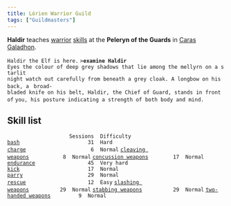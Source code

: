```yaml
---
title: Lórien Warrior Guild
tags: ["Guildmasters"]
---
```

**Haldir** teaches [warrior](warrior "wikilink")
[skills](skill "wikilink") at the **Peleryn of the Guards** in [Caras
Galadhon](Caras_Galadhon "wikilink").

`Haldir the Elf is here.`
`>`**`examine Haldir`**
`Eyes the colour of deep grey shadows that lie among the mellyrn on a starlit `
`night watch out carefully from beneath a grey cloak. A longbow on his back, a `
`broad-bladed knife on his belt, Haldir, the Chief of Guard, stands in front of`
`you, his posture indicating a strength of both body and mind.`

## Skill list

`                    Sessions  Difficulty`
[`bash`](bash "wikilink")`                      31  Hard`
[`charge`](charge "wikilink")`                     6  Normal`
[`cleaving weapons`](cleaving_weapons "wikilink")`           8  Normal`
[`concussion weapons`](concussion_weapons "wikilink")`        17  Normal`
[`endurance`](endurance "wikilink")`                 45  Very hard`
[`kick`](kick "wikilink")`                      17  Normal`
[`parry`](parry "wikilink")`                     29  Normal`
[`rescue`](rescue "wikilink")`                    12  Easy`
[`slashing weapons`](slashing_weapons "wikilink")`          29  Normal`
[`stabbing weapons`](stabbing_weapons "wikilink")`          29  Normal`
[`two-handed weapons`](two-handed_weapons "wikilink")`         9  Normal`
